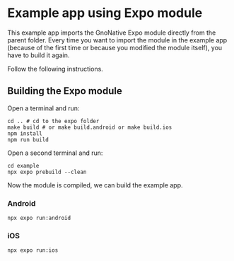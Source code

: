 # Example app using Expo module

This example app imports the GnoNative Expo module directly from the parent
folder. Every time you want to import the module in the example app (because of
the first time or because you modified the module itself), you have to build it
again.

Follow the following instructions.

## Building the Expo module

Open a terminal and run:

```
cd .. # cd to the expo folder
make build # or make build.android or make build.ios
npm install
npm run build
```

Open a second terminal and run:

```
cd example
npx expo prebuild --clean
```

Now the module is compiled, we can build the example app.

### Android

```
npx expo run:android
```

### iOS

```
npx expo run:ios
```
